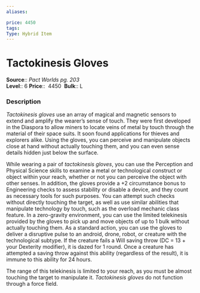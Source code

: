 ```yaml
---
aliases: 

price: 4450
tags: 
Type: Hybrid Item
---
```


# Tactokinesis Gloves

**Source**:: _Pact Worlds pg. 203_  
**Level**:: 6
**Price**::  4450 
**Bulk**:: L

### Description

_Tactokinesis gloves_ use an array of magical and magnetic sensors to extend and amplify the wearer’s sense of touch. They were first developed in the Diaspora to allow miners to locate veins of metal by touch through the material of their space suits. It soon found applications for thieves and explorers alike. Using the gloves, you can perceive and manipulate objects close at hand without actually touching them, and you can even sense details hidden just below the surface.  
  
While wearing a pair of _tactokinesis gloves_, you can use the Perception and Physical Science skills to examine a metal or technological construct or object within your reach, whether or not you can perceive the object with other senses. In addition, the gloves provide a +2 circumstance bonus to Engineering checks to assess stability or disable a device, and they count as necessary tools for such purposes. You can attempt such checks without directly touching the target, as well as use similar abilities that manipulate technology by touch, such as the overload mechanic class feature. In a zero-gravity environment, you can use the limited telekinesis provided by the gloves to pick up and move objects of up to 1 bulk without actually touching them. As a standard action, you can use the gloves to deliver a disruptive pulse to an android, drone, robot, or creature with the technological subtype. If the creature fails a Will saving throw (DC = 13 + your Dexterity modifier), it is dazed for 1 round. Once a creature has attempted a saving throw against this ability (regardless of the result), it is immune to this ability for 24 hours.  
  
The range of this telekinesis is limited to your reach, as you must be almost touching the target to manipulate it. _Tactokinesis gloves_ do not function through a force field.
